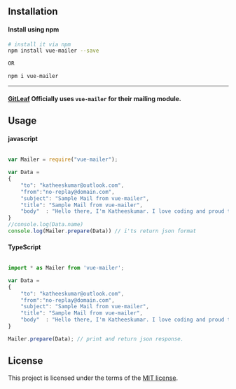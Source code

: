 ## Installation

#### Install using npm
```bash
# install it via npm
npm install vue-mailer --save

OR

npm i vue-mailer
```

<hr>

#### [GitLeaf](https://gitleaf.com/) Officially uses `vue-mailer` for their mailing module.

## Usage

#### javascript

```javascript

var Mailer = require("vue-mailer");

var Data = 
{
    "to": "katheeskumar@outlook.com",
    "from":"no-replay@domain.com",
    "subject": "Sample Mail from vue-mailer",
    "title": "Sample Mail from vue-mailer",
    "body"  : "Hello there, I'm Katheeskumar. I love coding and proud to present this open source application"
}
//console.log(Data.name)
console.log(Mailer.prepare(Data)) // i'ts return json format

```

#### TypeScript

```typescript

import * as Mailer from 'vue-mailer';

var Data = 
{
    "to": "katheeskumar@outlook.com",
    "from":"no-replay@domain.com",
    "subject": "Sample Mail from vue-mailer",
    "title": "Sample Mail from vue-mailer",
    "body"  : "Hello there, I'm Katheeskumar. I love coding and proud to present this open source application"
}

Mailer.prepare(Data); // print and return json response. 


```

## License

This project is licensed under the terms of the
[MIT license](https://gitleaf.com/).